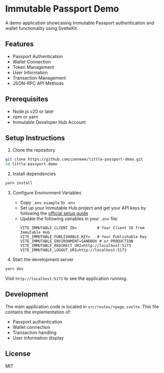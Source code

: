 # Immutable Passport Demo

A demo application showcasing Immutable Passport authentication and wallet functionality using SvelteKit.

## Features

- Passport Authentication
- Wallet Connection
- Token Management
- User Information
- Transaction Management
- JSON-RPC API Methods

## Prerequisites

- Node.js v20 or later
- npm or yarn
- Immutable Developer Hub Account

## Setup Instructions

1. Clone the repository
```bash
git clone https://github.com/zanneee/little-passport-demo.git
cd little-passport-demo
```

2. Install dependencies
```bash
yarn install
```

3. Configure Environment Variables
   - Copy `.env.example` to `.env`
   - Set up your Immutable Hub project and get your API keys by following the [official setup guide](https://docs.immutable.com/tutorials/zkEVM/build-web-game/setting-up)
   - Update the following variables in your `.env` file:
     ```
     VITE_IMMUTABLE_CLIENT_ID=         # Your Client ID from Immutable Hub
     VITE_IMMUTABLE_PUBLISHABLE_KEY=   # Your Publishable Key
     VITE_IMMUTABLE_ENVIRONMENT=SANDBOX # or PRODUCTION
     VITE_IMMUTABLE_REDIRECT_URI=http://localhost:5173
     VITE_IMMUTABLE_LOGOUT_URI=http://localhost:5173
     ```

4. Start the development server
```bash
yarn dev
```

Visit `http://localhost:5173` to see the application running.

## Development

The main application code is located in `src/routes/+page.svelte`. This file contains the implementation of:
- Passport authentication
- Wallet connection
- Transaction handling
- User information display

## License

MIT
